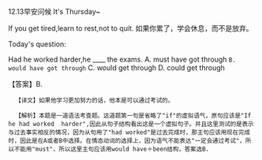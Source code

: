 
 12.13早安问候 
 It's  Thursday~

 If you get tired,learn to rest,not to quit.
     如果你累了，学会休息，而不是放弃。

 Today's  question:

Had  he  worked  harder,he ____ the  exams.
A. must have got through
`B. would have got through`
C. would get through
D. could get through

 【答案】B.

      【译文】如果他学习更加努力的话，他本是可以通过考试的。

      【解析】本题是一道语法考查题。这道题第一句是省略了"if"的虚拟语气，原句应该是"If he had worked  harder",因此从句子结构看出这是一个虚拟句子。并且这里测试的是表示与过去事实相反的情况，因为从句用了"had worked"是过去完成时，那主句应该用现在完成时，因此是在A或者B中选择。在情态动词的选择上，因为语气不能表达"一定会通过考试"，所以不能用"must"，所以这里主句应该用would have＋been结构，答案选B.